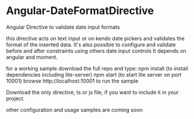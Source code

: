 # Angular-DateFormatDirective
Angular Directive to validate date input formats

this directive acts on text input or on kendo date pickers and validates the format of the inserted data.
It's also possible to configure and validate before and after constraints using others date input controls
It depends on angular and moment.

for a working sample download the full repo and type:
npm install  (to install dependencies including lite-server)
npm start (to start lite server on port 10001)
browse http://localhost:10001 to run the sample

Download the only directive, ts or js file, if you want to include it in your project.

other configuration and usage samples are coming soon
